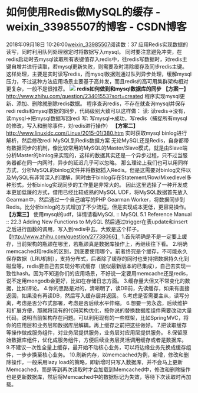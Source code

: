 # 如何使用Redis做MySQL的缓存 - weixin_33985507的博客 - CSDN博客
2018年09月18日 10:26:00[weixin_33985507](https://me.csdn.net/weixin_33985507)阅读数：37
应用Redis实现数据的读写，同时利用队列处理器定时将数据写入mysql。
同时要注意避免冲突，在redis启动时去mysql读取所有表键值存入redis中，往redis写数据时，对redis主键自增并进行读取，若mysql更新失败，则需要及时清除缓存及同步redis主键。
这样处理，主要是实时读写redis，而mysql数据则通过队列异步处理，缓解mysql压力，不过这种方法应用场景主要基于高并发，而且redis的高可用集群架构相对更复杂，一般不是很推荐。
![](https://img2018.cnblogs.com/blog/163758/201809/163758-20180918102806084-717500736.png)
**redis如何做到和mysql数据库的同步**
**【方案一】**
http://www.zhihu.com/question/23401553?sort=created
程序实现mysql更新、添加、删除就删除redis数据。
程序查询redis，不存在就查询mysql并保存redi
redis和mysql数据的同步，代码级别大致可以这样做：
读: 读redis->没有，读mysql->把mysql数据写回redi
写: 写mysql->成功，写redis（捕捉所有mysql的修改，写入和删除事件，对redis进行操作）
**【方案二】**
http://www.linuxidc.com/Linux/2015-01/380.htm
实时获取mysql binlog进行解析，然后修改redi
MySQL到Redis数据方案
无论MySQL还是Redis，自身都带有数据同步的机制，像比较常用的MySQL的Master/Slave模式，就是由Slave端分析Master的binlog来实现的，这样的数据其实还是一个异步过程，只不过当服务器都在同一内网时，异步的延迟几乎可以忽略。
那么理论上我们也可以用同样方式，分析MySQL的binlog文件并将数据插入Redis。但是这需要对binlog文件以及MySQL有非常深入的理解，同时由于binlog存在Statement/Row/Mixedlevel多种形式，分析binlog实现同步的工作量是非常大的。
因此这里选择了一种开发成本更加低廉的方式，借用已经比较成熟的MySQL UDF，将MySQL数据首先放入Gearman中，然后通过一个自己编写的PHP Gearman Worker，将数据同步到Redis。比分析binlog的方式增加了不少流程，但是实现成本更低，更容易操作。
**【方案三】**
使用mysql的udf，详情请看MySQL :: MySQL 5.1 Reference Manual :: 22.3 Adding New Functions to MySQL 然后通过trigger在表update和insert之后进行函数的调用，写入到redis中去。大致是这个样子。
【http://www.zhihu.com/question/27738066】
1.首先明确是不是一定要上缓存，当前架构的瓶颈在哪里，若瓶颈真是数据库操作上，再继续往下看。
2.明确memcached和redis的区别，到底要使用哪个。前者终究是个缓存，不可能永久保存数据（LRU机制），支持分布式，后者除了缓存的同时也支持把数据持久化到磁盘等，redis要自己去实现分布式缓存（貌似最新版本的已集成），自己去实现一致性hash。因为不知道你们的应用场景，不好说一定要用memcache还是redis，说不定用mongodb会更好，比如在存储日志方面。
3.缓存量大但又不常变化的数据，比如评论。
4.你的思路是对的，清晰明了，读DB前，先读缓存，如果有直接返回，如果没有再读DB，然后写入缓存层并返回。
5.考虑是否需要主从，读写分离，考虑是否分布式部署，考虑是否后续水平伸缩。
6.想要一劳永逸，后续维护和扩展方便，那就将现有的代码架构优化，按你说的替换数据库组件需要改动大量代码，说明当前架构存在问题。可以利用现有的一些框架，比如SpringMVC，将你的应用层和业务层和数据库层解耦。再上缓存之前把这些做好。
7.把读取缓存等操作做成服务组件，对业务层提供服务，业务层对应用层提供服务。
8.保留原始数据库组件，优化成服务组件，方便后续业务层灵活调用缓存或者是数据库。
9.不建议一次性全量上缓存，最开始不动核心业务，可以将边缘业务先换成缓存组件，一步步换至核心业务。
10.刷新内存，以memcached为例，新增，修改和删除操作，一般采用lazy load的策略，即新增时只写入数据库，并不会马上更新Memcached，而是等到再次读取时才会加载到Memcached中，修改和删除操作也是更新数据库，然后将Memcached中的数据标记为失效，等待下次读取时再加载。
